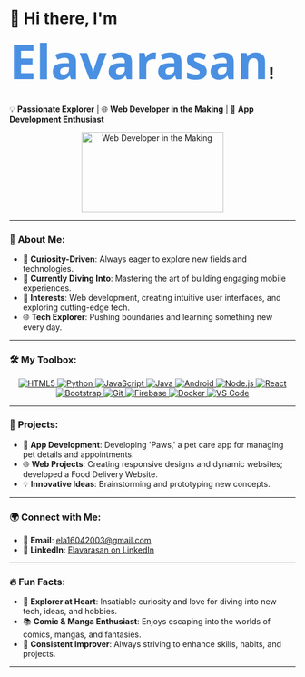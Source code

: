 # 👋 Hi there, I'm **<span style="font-size: 3em; font-family: 'Segoe UI', sans-serif; color: #4A90E2;">Elavarasan</span>**!

💡 **Passionate Explorer** | 🌐 **Web Developer in the Making** | 🚀 **App Development Enthusiast**

<p align="center">
  <img src="https://media.giphy.com/media/ZVik7pBtu9dNS/giphy.gif" width="250" height="141" alt="Web Developer in the Making">
</p>

---

### 🚀 **About Me**:
- 🌟 **Curiosity-Driven**: Always eager to explore new fields and technologies.
- 🌱 **Currently Diving Into**: Mastering the art of building engaging mobile experiences.
- 🎯 **Interests**: Web development, creating intuitive user interfaces, and exploring cutting-edge tech.
- 🌐 **Tech Explorer**: Pushing boundaries and learning something new every day.

---


### 🛠️ **My Toolbox**:

<p align="center">
  <a href="https://developer.mozilla.org/en-US/docs/Web/HTML">
    <img src="https://img.shields.io/badge/HTML5-E34F26?style=for-the-badge&logo=html5&logoColor=white" alt="HTML5">
  </a>
  <a href="https://www.python.org/">
    <img src="https://img.shields.io/badge/Python-3776AB?style=for-the-badge&logo=python&logoColor=white" alt="Python">
  </a>
  <a href="https://developer.mozilla.org/en-US/docs/Web/JavaScript">
    <img src="https://img.shields.io/badge/JavaScript-F7DF1E?style=for-the-badge&logo=javascript&logoColor=black" alt="JavaScript">
  </a>
  <a href="https://www.java.com/en/">
    <img src="https://img.shields.io/badge/Java-007396?style=for-the-badge&logo=java&logoColor=white" alt="Java">
  </a>
  <a href="https://developer.android.com/">
    <img src="https://img.shields.io/badge/Android-3DDC84?style=for-the-badge&logo=android&logoColor=white" alt="Android">
  </a>
  <a href="https://nodejs.org/">
    <img src="https://img.shields.io/badge/Node.js-339933?style=for-the-badge&logo=node.js&logoColor=white" alt="Node.js">
  </a>
  <a href="https://reactjs.org/">
    <img src="https://img.shields.io/badge/React-61DAFB?style=for-the-badge&logo=react&logoColor=black" alt="React">
  </a>
  <a href="https://getbootstrap.com/">
    <img src="https://img.shields.io/badge/Bootstrap-563D7C?style=for-the-badge&logo=bootstrap&logoColor=white" alt="Bootstrap">
  </a>
  <a href="https://git-scm.com/">
    <img src="https://img.shields.io/badge/Git-F05032?style=for-the-badge&logo=git&logoColor=white" alt="Git">
  </a>
  <a href="https://firebase.google.com/">
    <img src="https://img.shields.io/badge/Firebase-FFCA28?style=for-the-badge&logo=firebase&logoColor=black" alt="Firebase">
  </a>
  <a href="https://www.docker.com/">
    <img src="https://img.shields.io/badge/Docker-2496ED?style=for-the-badge&logo=docker&logoColor=white" alt="Docker">
  </a>
  <a href="https://code.visualstudio.com/">
    <img src="https://img.shields.io/badge/VS_Code-007ACC?style=for-the-badge&logo=visual-studio-code&logoColor=white" alt="VS Code">
  </a>
</p>

---

### 🌟 **Projects**:
- 📱 **App Development**: Developing 'Paws,' a pet care app for managing pet details and appointments.
- 🌐 **Web Projects**: Creating responsive designs and dynamic websites; developed a Food Delivery Website.
- 💡 **Innovative Ideas**: Brainstorming and prototyping new concepts.

---

### 🌍 **Connect with Me**:
- 📧 **Email**: [ela16042003@gmail.com](mailto:ela16042003@gmail.com)
- 💼 **LinkedIn**: [Elavarasan on LinkedIn](https://www.linkedin.com/in/elavarasan-v-610925277)

---

### 🔥 **Fun Facts**:
- 🧭 **Explorer at Heart**: Insatiable curiosity and love for diving into new tech, ideas, and hobbies.
- 📚 **Comic & Manga Enthusiast**: Enjoys escaping into the worlds of comics, mangas, and fantasies.
- 🎯 **Consistent Improver**: Always striving to enhance skills, habits, and projects.

---
